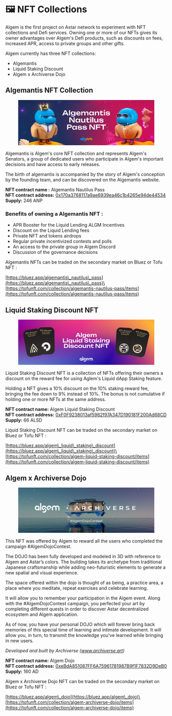 # 🖼 NFT Collections

Algem is the first project on Astar network to experiment with NFT collections and Defi services. Owning one or more of our NFTs gives its owner advantages over Algem's Defi products, such as discounts on fees, increased APR, access to private groups and other gifts.

Algem currently has three NFT collections:

* Algemantis
* Liquid Staking Discount
* Algem x Archiverse Dojo

## Algemantis NFT Collection

<figure><img src="../../Indonesian/.gitbook/assets/Banner.png" alt=""><figcaption></figcaption></figure>

Algemantis is Algem's core NFT collection and represents Algem's Senators, a group of dedicated users who participate in Algem's important decisions and have access to early releases.

The birth of algemantis is accompanied by the story of Algem's conception by the founding team, and can be discovered on the Algemantis website.

**NFT contract name :** Algemantis Nautilus Pass\
**NFT contract address:** [0x170a3768117a9ae6939ea46c1b4265e94de44534](https://blockscout.com/astar/address/0x170a3768117A9Ae6939EA46c1b4265e94De44534)\
**Supply:** 246 ANP

### Benefits of owning a Algemantis NFT :

* APR Booster for the Liquid Lending ALGM Incentives
* Discount on the Liquid Lending fees
* Private NFT and tokens airdrops
* Regular private incentivized contests and polls
* An access to the private group in Algem Discord
* Discussion of the governance decisions

Algemantis NFTs can be traded on the secondary market on Bluez or Tofu NFT :

[https://bluez.app/algemantis\_nautilus\_pass](https://bluez.app/algemantis\_nautilus\_pass)\
[https://tofunft.com/collection/algemantis-nautilus-pass/items](https://tofunft.com/collection/algemantis-nautilus-pass/items)

## Liquid Staking Discount NFT

<figure><img src="../../Indonesian/.gitbook/assets/Tofu NFT Banner.png" alt=""><figcaption></figcaption></figure>

Liquid Staking Discount NFT is a collection of NFTs offering their owners a discount on the reward fee for using Aglem's Liquid dApp Staking feature.

Holding a NFT gives a 10% discount on the 10% staking reward fee, bringing the fee down to 9% instead of 10%. The bonus is not cumulative if holding one or more NFTs at the same address.

**NFT contract name:** Algem Liquid Staking Discount\
**NFT contract address:** [0xF0F9238013af5982f97A347D190181F200Ad68CD](https://blockscout.com/astar/token/0xF0F9238013af5982f97A347D190181F200Ad68CD/token-transfers)\
**Supply:** 66 ALSD

Liquid Staking Discount NFT can be traded on the secondary market on Bluez or Tofu NFT :

[https://bluez.app/algem\_liquid\_staking\_discount](https://bluez.app/algem\_liquid\_staking\_discount)\
[https://tofunft.com/collection/algem-liquid-staking-discount/items](https://tofunft.com/collection/algem-liquid-staking-discount/items)

## Algem x Archiverse Dojo

<figure><img src="../../Indonesian/.gitbook/assets/HeaderTofu_Algem-Archiverse.png" alt=""><figcaption></figcaption></figure>

This NFT was offered by Algem to reward all the users who completed the campaign #AlgemDojoContest.

The DOJO has been fully developed and modeled in 3D with reference to Algem and Astar’s colors. The building takes its archetype from traditional Japanese craftsmanship while adding neo-futuristic elements to generate a new spatial and visual experience.

The space offered within the dojo is thought of as being, a practice area, a place where you meditate, repeat exercises and celebrate learning.

It will allow you to remember your participation in the Algem event. Along with the #AlgemDojoContest campaign, you perfected your art by completing different quests in order to discover Astar decentralized ecosystem and Algem application.

As of now, you have your personal DOJO which will forever bring back memories of this special time of learning and intimate development. It will allow you, in turn, to transmit the knowledge you’ve learned while bringing in new users.

_Developed and built by Archiverse (www.archiverse.art)_

**NFT contract name:** Algem Dojo\
**NFT contract address:** [0xeBdA851087FF6A75961781987B9f1F7832D9DeB0](https://blockscout.com/astar/token/0xeBdA851087FF6A75961781987B9f1F7832D9DeB0/token-transfers)\
**Supply:** 160 AD

Algem x Archiverse Dojo NFT can be traded on the secondary market on Bluez or Tofu NFT :

[https://bluez.app/algem\_dojo](https://bluez.app/algem\_dojo)\
[https://tofunft.com/collection/algem-archiverse-dojo/items](https://tofunft.com/collection/algem-archiverse-dojo/items)
